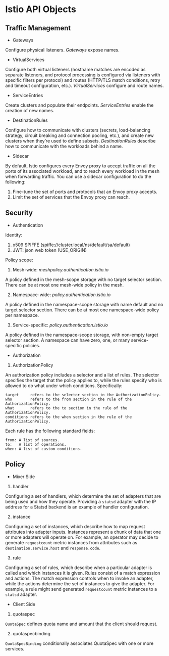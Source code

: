 # Istio API Objects

## Traffic Management

- Gateways

Configure physical listeners. *Gateways* expose names.

- VirtualServices

Configure both virtual listeners (hostname matches are encoded as separate
listeners, and protocol processing is configured via listeners with specific
filters per protocol) and routes (HTTP/TLS match conditions, retry and timeout
configuration, etc.). *VirtualServices* configure and route names.

- ServiceEntries

Create clusters and populate their endpoints. *ServiceEntries* enable the
creation of new names.

- DestinationRules

Configure how to communicate with clusters (secrets, load-balancing strategy,
circuit breaking and connection pooling, etc.), and create new clusters when
they’re used to define subsets. *DestinationRules* describe how to communicate
with the workloads behind a name.

- Sidecar

By default, Istio configures every Envoy proxy to accept traffic on all the
ports of its associated workload, and to reach every workload in the mesh when
forwarding traffic. You can use a sidecar configuration to do the following:

1. Fine-tune the set of ports and protocols that an Envoy proxy accepts.
2. Limit the set of services that the Envoy proxy can reach.

## Security

- Authentication

Identity:

1. x509 SPIFFE (spiffe://cluster.local/ns/default/sa/default)
2. JWT: json web token (USE_ORIGIN)

Policy scope:

1. Mesh-wide: *meshpolicy.authentication.istio.io*

A policy defined in the mesh-scope storage with no target selector section.
There can be at most one mesh-wide policy in the mesh.

2. Namespace-wide: *policy.authentication.istio.io*

A policy defined in the namespace-scope storage with name default and no target
selector section. There can be at most one namespace-wide policy per namespace.

3. Service-specific: *policy.authentication.istio.io*

A policy defined in the namespace-scope storage, with non-empty target selector
section. A namespace can have zero, one, or many service-specific policies.

- Authorization

1. AuthorizationPolicy

An authorization policy includes a selector and a list of rules. The selector
specifies the target that the policy applies to, while the rules specify who is
allowed to do what under which conditions. Specifically:

    target     refers to the selector section in the AuthorizationPolicy.
    who        refers to the from section in the rule of the AuthorizationPolicy.
    what       refers to the to section in the rule of the AuthorizationPolicy.
    conditions refers to the when section in the rule of the AuthorizationPolicy.

Each rule has the following standard fields:

    from: A list of sources.
    to:   A list of operations.
    when: A list of custom conditions.

## Policy

- Mixer Side

1. handler

Configuring a set of handlers, which determine the set of adapters that are
being used and how they operate. Providing a `statsd` adapter with the IP
address for a Statsd backend is an example of handler configuration.

2. instance

Configuring a set of instances, which describe how to map request attributes
into adapter inputs. Instances represent a chunk of data that one or more
adapters will operate on. For example, an operator may decide to generate
`requestcount` metric instances from attributes such as
`destination.service.host` and `response.code`.

3. rule

Configuring a set of rules, which describe when a particular adapter is called
and which instances it is given. Rules consist of a match expression and
actions. The match expression controls when to invoke an adapter, while the
actions determine the set of instances to give the adapter. For example, a rule
might send generated `requestcount` metric instances to a `statsd` adapter.

- Client Side

1. quotaspec

`QuotaSpec` defines quota name and amount that the client should request.

2. quotaspecbinding

`QuotaSpecBinding` conditionally associates QuotaSpec with one or more services.
